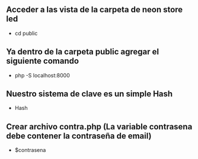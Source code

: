 ## Acceder a las vista de la carpeta de neon store led
-   cd public
## Ya dentro de la carpeta public agregar el siguiente comando
-   php -S localhost:8000
## Nuestro sistema de clave es un simple Hash
- Hash
## Crear archivo contra.php (La variable contrasena debe contener la contraseña de email)
- $contrasena